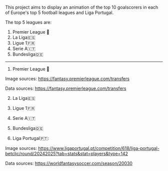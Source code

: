 This project aims to display an animation of the top 10 goalscorers in each of Europe's top 5 football leagues and Liga Portugal.

The top 5 leagues are:
1. Premier League 🏴󠁧󠁢󠁥󠁮󠁧󠁿
2. La Liga🇪🇸
3. Ligue 1🇫🇷
4. Serie A🇮🇹
5. Bundesliga🇩🇪
-----------------------------
1. Premier League 🏴󠁧󠁢󠁥󠁮󠁧󠁿

Image sources: https://fantasy.premierleague.com/transfers

Data sources: https://fantasy.premierleague.com/transfers

2. La Liga🇪🇸

3. Ligue 1🇫🇷

4. Serie A🇮🇹

5. Bundesliga🇩🇪



6. Liga Portugal🇵🇹:

Image sources: https://www.ligaportugal.pt/competition/618/liga-portugal-betclic/round/20242025?tab=stats&stat=players&type=142

Data sources: https://worldfantasysoccer.com/season/20030



